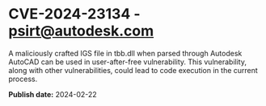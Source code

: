 # CVE-2024-23134 - psirt@autodesk.com

A maliciously crafted IGS file in tbb.dll when parsed through Autodesk AutoCAD can be used in user-after-free vulnerability. This vulnerability, along with other vulnerabilities, could lead to code execution in the current process.

**Publish date:** 2024-02-22
